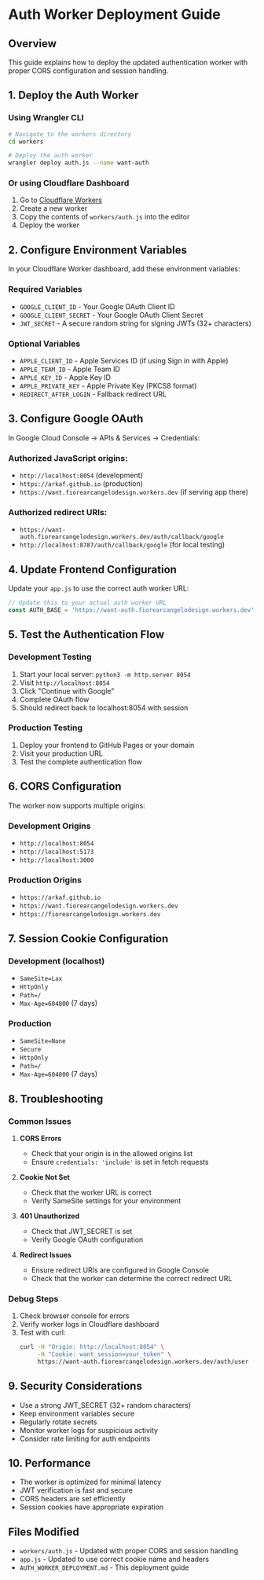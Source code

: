 # Auth Worker Deployment Guide

## Overview
This guide explains how to deploy the updated authentication worker with proper CORS configuration and session handling.

## 1. Deploy the Auth Worker

### Using Wrangler CLI
```bash
# Navigate to the workers directory
cd workers

# Deploy the auth worker
wrangler deploy auth.js --name want-auth
```

### Or using Cloudflare Dashboard
1. Go to [Cloudflare Workers](https://dash.cloudflare.com/?to=/:account/workers)
2. Create a new worker
3. Copy the contents of `workers/auth.js` into the editor
4. Deploy the worker

## 2. Configure Environment Variables

In your Cloudflare Worker dashboard, add these environment variables:

### Required Variables
- `GOOGLE_CLIENT_ID` - Your Google OAuth Client ID
- `GOOGLE_CLIENT_SECRET` - Your Google OAuth Client Secret
- `JWT_SECRET` - A secure random string for signing JWTs (32+ characters)

### Optional Variables
- `APPLE_CLIENT_ID` - Apple Services ID (if using Sign in with Apple)
- `APPLE_TEAM_ID` - Apple Team ID
- `APPLE_KEY_ID` - Apple Key ID
- `APPLE_PRIVATE_KEY` - Apple Private Key (PKCS8 format)
- `REDIRECT_AFTER_LOGIN` - Fallback redirect URL

## 3. Configure Google OAuth

In Google Cloud Console → APIs & Services → Credentials:

### Authorized JavaScript origins:
- `http://localhost:8054` (development)
- `https://arkaf.github.io` (production)
- `https://want.fiorearcangelodesign.workers.dev` (if serving app there)

### Authorized redirect URIs:
- `https://want-auth.fiorearcangelodesign.workers.dev/auth/callback/google`
- `http://localhost:8787/auth/callback/google` (for local testing)

## 4. Update Frontend Configuration

Update your `app.js` to use the correct auth worker URL:

```javascript
// Update this to your actual auth worker URL
const AUTH_BASE = 'https://want-auth.fiorearcangelodesign.workers.dev';
```

## 5. Test the Authentication Flow

### Development Testing
1. Start your local server: `python3 -m http.server 8054`
2. Visit `http://localhost:8054`
3. Click "Continue with Google"
4. Complete OAuth flow
5. Should redirect back to localhost:8054 with session

### Production Testing
1. Deploy your frontend to GitHub Pages or your domain
2. Visit your production URL
3. Test the complete authentication flow

## 6. CORS Configuration

The worker now supports multiple origins:

### Development Origins
- `http://localhost:8054`
- `http://localhost:5173`
- `http://localhost:3000`

### Production Origins
- `https://arkaf.github.io`
- `https://want.fiorearcangelodesign.workers.dev`
- `https://fiorearcangelodesign.workers.dev`

## 7. Session Cookie Configuration

### Development (localhost)
- `SameSite=Lax`
- `HttpOnly`
- `Path=/`
- `Max-Age=604800` (7 days)

### Production
- `SameSite=None`
- `Secure`
- `HttpOnly`
- `Path=/`
- `Max-Age=604800` (7 days)

## 8. Troubleshooting

### Common Issues

1. **CORS Errors**
   - Check that your origin is in the allowed origins list
   - Ensure `credentials: 'include'` is set in fetch requests

2. **Cookie Not Set**
   - Check that the worker URL is correct
   - Verify SameSite settings for your environment

3. **401 Unauthorized**
   - Check that JWT_SECRET is set
   - Verify Google OAuth configuration

4. **Redirect Issues**
   - Ensure redirect URIs are configured in Google Console
   - Check that the worker can determine the correct redirect URL

### Debug Steps

1. Check browser console for errors
2. Verify worker logs in Cloudflare dashboard
3. Test with curl:
   ```bash
   curl -H "Origin: http://localhost:8054" \
        -H "Cookie: want_session=your_token" \
        https://want-auth.fiorearcangelodesign.workers.dev/auth/user
   ```

## 9. Security Considerations

- Use a strong JWT_SECRET (32+ random characters)
- Keep environment variables secure
- Regularly rotate secrets
- Monitor worker logs for suspicious activity
- Consider rate limiting for auth endpoints

## 10. Performance

- The worker is optimized for minimal latency
- JWT verification is fast and secure
- CORS headers are set efficiently
- Session cookies have appropriate expiration

## Files Modified

- `workers/auth.js` - Updated with proper CORS and session handling
- `app.js` - Updated to use correct cookie name and headers
- `AUTH_WORKER_DEPLOYMENT.md` - This deployment guide
